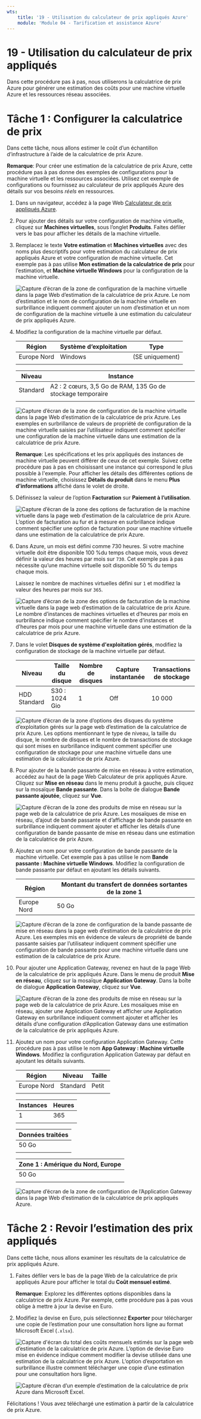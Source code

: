 ```yaml
---
wts:
    title: '19 - Utilisation du calculateur de prix appliqués Azure'
    module: 'Module 04 - Tarification et assistance Azure'
---
```

# 19 - Utilisation du calculateur de prix appliqués

Dans cette procédure pas à pas, nous utiliserons la calculatrice de prix Azure pour générer une estimation des coûts pour une machine virtuelle Azure et les ressources réseau associées.

# Tâche 1 : Configurer la calculatrice de prix

Dans cette tâche, nous allons estimer le coût d’un échantillon d’infrastructure à l’aide de la calculatrice de prix Azure. 

**Remarque**: Pour créer une estimation de la calculatrice de prix Azure, cette procédure pas à pas donne des exemples de configurations pour la machine virtuelle et les ressources associées. Utilisez cet exemple de configurations ou fournissez au calculateur de prix appliqués Azure des détails sur vos besoins *réels* en ressources.

1. Dans un navigateur, accédez à la page Web [Calculateur de prix appliqués Azure](https://azure.microsoft.com/fr-fr/pricing/calculator/).

2. Pour ajouter des détails sur votre configuration de machine virtuelle, cliquez sur **Machines virtuelles**, sous l’onglet **Produits**. Faites défiler vers le bas pour afficher les détails de la machine virtuelle. 

3. Remplacez le texte **Votre estimation** et **Machines virtuelles** avec des noms plus descriptifs pour votre estimation du calculateur de prix appliqués Azure et votre configuration de machine virtuelle. Cet exemple pas à pas utilise **Mon estimation de la calculatrice de prix** pour l’estimation, et **Machine virtuelle Windows** pour la configuration de la machine virtuelle.

   ![Capture d’écran de la zone de configuration de la machine virtuelle dans la page Web d’estimation de la calculatrice de prix Azure. Le nom d’estimation et le nom de configuration de la machine virtuelle en surbrillance indiquent comment ajouter un nom d’estimation et un nom de configuration de la machine virtuelle à une estimation du calculateur de prix appliqués Azure.](../images/1901.png)

4. Modifiez la configuration de la machine virtuelle par défaut.

    | Région | Système d’exploitation | Type |
    |------|----------------|----|
    | Europe Nord | Windows | (SE uniquement) |
    | | |

    | Niveau | Instance |
    |----|--------|
    | Standard | A2 : 2 cœurs, 3,5 Go de RAM, 135 Go de stockage temporaire |
    | | |

   ![Capture d’écran de la zone de configuration de la machine virtuelle dans la page Web d’estimation de la calculatrice de prix Azure. Les exemples en surbrillance de valeurs de propriété de configuration de la machine virtuelle saisies par l’utilisateur indiquent comment spécifier une configuration de la machine virtuelle dans une estimation de la calculatrice de prix Azure.](../images/1902.png)

    **Remarque**: Les spécifications et les prix appliqués des instances de machine virtuelle peuvent différer de ceux de cet exemple. Suivez cette procédure pas à pas en choisissant une instance qui correspond le plus possible à l'exemple. Pour afficher les détails des différentes options de machine virtuelle, choisissez **Détails du produit** dans le menu **Plus d’informations** affiché dans le volet de droite.

5. Définissez la valeur de l’option **Facturation** sur **Paiement à l’utilisation**.

   ![Capture d’écran de la zone des options de facturation de la machine virtuelle dans la page web d’estimation de la calculatrice de prix Azure. L’option de facturation au fur et à mesure en surbrillance indique comment spécifier une option de facturation pour une machine virtuelle dans une estimation de la calculatrice de prix Azure.](../images/1903.png)

6. Dans Azure, un mois est défini comme 730 heures. Si votre machine virtuelle doit être disponible 100 %du temps chaque mois, vous devez définir la valeur des heures par mois sur `730`. Cet exemple pas à pas nécessite qu’une machine virtuelle soit disponible 50 % du temps chaque mois.

    Laissez le nombre de machines virtuelles défini sur `1` et modifiez la valeur des heures par mois sur `365`.

   ![Capture d’écran de la zone des options de facturation de la machine virtuelle dans la page web d’estimation de la calculatrice de prix Azure. Le nombre d’instances de machines virtuelles et d’heures par mois en surbrillance indique comment spécifier le nombre d’instances et d’heures par mois pour une machine virtuelle dans une estimation de la calculatrice de prix Azure.](../images/1904.png)

7. Dans le volet **Disques de système d'exploitation gérés**, modifiez la configuration de stockage de la machine virtuelle par défaut.

    | Niveau | Taille du disque | Nombre de disques | Capture instantanée | Transactions de stockage |
    | ---- | --------- | --------------- | -------- | -------------------- |
    | HDD Standard | S30 : 1024 Gio | 1 | Off | 10 000 |

   ![Capture d’écran de la zone d’options des disques du système d’exploitation gérés sur la page web d’estimation de la calculatrice de prix Azure. Les options mentionnant le type de niveau, la taille du disque, le nombre de disques et le nombre de transactions de stockage qui sont mises en surbrillance indiquent comment spécifier une configuration de stockage pour une machine virtuelle dans une estimation de la calculatrice de prix Azure.](../images/1905.png)

8. Pour ajouter de la bande passante de mise en réseau à votre estimation, accédez au haut de la page Web Calculateur de prix appliqués Azure. Cliquez sur **Mise en réseau** dans le menu produit à gauche, puis cliquez sur la mosaïque **Bande passante**. Dans la boîte de dialogue **Bande passante ajoutée**, cliquez sur **Vue**.

   ![Capture d’écran de la zone des produits de mise en réseau sur la page web de la calculatrice de prix Azure. Les mosaïques de mise en réseau, d’ajout de bande passante et d’affichage de bande passante en surbrillance indiquent comment ajouter et afficher les détails d’une configuration de bande passante de mise en réseau dans une estimation de la calculatrice de prix Azure.](../images/1906.png)

9. Ajoutez un nom pour votre configuration de bande passante de la machine virtuelle. Cet exemple pas à pas utilise le nom **Bande passante : Machine virtuelle Windows**. Modifiez la configuration de bande passante par défaut en ajoutant les détails suivants.

    | Région | Montant du transfert de données sortantes de la zone 1 |
    | ------ | -------------------------------------- |
    | Europe Nord | 50 Go |

   ![Capture d’écran de la zone de configuration de la bande passante de mise en réseau dans la page web d’estimation de la calculatrice de prix Azure. Les exemples mis en évidence de valeurs de propriété de bande passante saisies par l’utilisateur indiquent comment spécifier une configuration de bande passante pour une machine virtuelle dans une estimation de la calculatrice de prix Azure.](../images/1907.png)

10. Pour ajouter une Application Gateway, revenez en haut de la page Web de la calculatrice de prix appliqués Azure. Dans le menu de produit **Mise en réseau**, cliquez sur la mosaïque **Application Gateway**. Dans la boîte de dialogue **Application Gateway**, cliquez sur **Vue**.

    ![Capture d’écran de la zone des produits de mise en réseau sur la page web de la calculatrice de prix Azure. Les mosaïques mise en réseau, ajouter une Application Gateway et afficher une Application Gateway en surbrillance indiquent comment ajouter et afficher les détails d’une configuration d’Application Gateway dans une estimation de la calculatrice de prix appliqués Azure.](../images/1908.png)

11. Ajoutez un nom pour votre configuration Application Gateway. Cette procédure pas à pas utilise le nom **App Gateway : Machine virtuelle Windows**. Modifiez la configuration Application Gateway par défaut en ajoutant les détails suivants.

    | Région | Niveau | Taille |
    | ------ | ---- | ---- |
    | Europe Nord | Standard | Petit |
    | | |

    | Instances | Heures |
    | ------- | ------- |
    | 1 | 365 |
    | | |

    | Données traitées |
    | -------------- |
    | 50 Go |
    | | |

    | Zone 1 : Amérique du Nord, Europe |
    | ----------------------------- |
    | 50 Go |
    | | |

    ![Capture d’écran de la zone de configuration de l’Application Gateway dans la page Web d’estimation de la calculatrice de prix appliqués Azure.](../images/1909.png)


# Tâche 2 : Revoir l’estimation des prix appliqués

Dans cette tâche, nous allons examiner les résultats de la calculatrice de prix appliqués Azure. 

1. Faites défiler vers le bas de la page Web de la calculatrice de prix appliqués Azure pour afficher le total du **Coût mensuel estimé**.

    **Remarque**: Explorez les différentes options disponibles dans la calculatrice de prix Azure. Par exemple, cette procédure pas à pas vous oblige à mettre à jour la devise en Euro.

2. Modifiez la devise en Euro, puis sélectionnez **Exporter** pour télécharger une copie de l’estimation pour une consultation hors ligne au format Microsoft Excel (`.xlsx`).

    ![Capture d'écran du total des coûts mensuels estimés sur la page web d’estimation de la calculatrice de prix Azure. L’option de devise Euro mise en évidence indique comment modifier la devise utilisée dans une estimation de la calculatrice de prix Azure. L’option d’exportation en surbrillance illustre comment télécharger une copie d’une estimation pour une consultation hors ligne.](../images/1910.png)

    ![Capture d’écran d’un exemple d’estimation de la calculatrice de prix Azure dans Microsoft Excel.](../images/1911.png)

Félicitations ! Vous avez téléchargé une estimation à partir de la calculatrice de prix Azure.